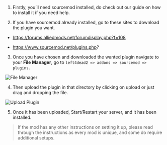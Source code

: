 1. Firstly, you’ll need sourcemod installed, do check out our guide on how to install it if you need help.

2. If you have sourcemod already installed, go to these sites to download the plugin you want.

- https://forums.alliedmods.net/forumdisplay.php?f=108

- https://www.sourcemod.net/plugins.php?

3. Once you have chosen and downloaded the wanted plugin navigate to your **File Manager**, go to `left4dead2 => addons => sourcemod => plugins`.

![File Manager](../images/file-manager.png)

4. Then upload the plugin in that directory by clicking on upload or just drag and dropping the file.

![Upload Plugin](../images/upload-plugin.png)

5. Once it has been uploaded, Start/Restart your server, and it has been installed.

> If the mod has any other instructions on setting it up, please read through the instructions as every mod is unique, and some do require additional setups.